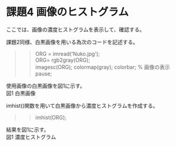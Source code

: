 # 課題4 画像のヒストグラム  
ここでは、画像の濃度ヒストグラムを表示して、確認する。
  
課題2同様、白黒画像を用いる為次のコードを記述する。  
  
>> ORG = imread('Nuko.jpg');  
>> ORG= rgb2gray(ORG);  
>> imagesc(ORG); colormap(gray); colorbar; % 画像の表示  
>> pause;  
  
使用画像の白黒画像を図1に示す。  
図1 白黒画像  
  
imhist()関数を用いて白黒画像から濃度ヒストグラムを作成する。  
  
>> imhist(ORG);  
  
結果を図1に示す。  
図1 濃度ヒストグラム
